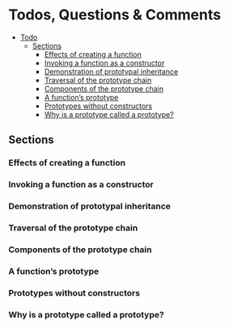 # Todos, Questions & Comments

<!-- TOC START min:1 max:3 link:true update:true -->

* [Todo](#todo)
  * [Sections](#sections)
    * [Effects of creating a function](#effects-of-creating-a-function)
    * [Invoking a function as a constructor](#invoking-a-function-as-a-constructor)
    * [Demonstration of prototypal inheritance](#demonstration-of-prototypal-inheritance)
    * [Traversal of the prototype chain](#traversal-of-the-prototype-chain)
    * [Components of the prototype chain](#components-of-the-prototype-chain)
    * [A function’s prototype](#a-functions-prototype)
    * [Prototypes without constructors](#prototypes-without-constructors)
    * [Why is a prototype called a prototype?](#why-is-a-prototype-called-a-prototype)

<!-- TOC END -->

## Sections

### Effects of creating a function

### Invoking a function as a constructor

### Demonstration of prototypal inheritance

### Traversal of the prototype chain

### Components of the prototype chain

### A function’s prototype

### Prototypes without constructors

### Why is a prototype called a prototype?
